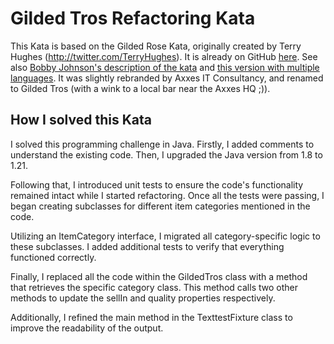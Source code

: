 # Gilded Tros Refactoring Kata

This Kata is based on the Gilded Rose Kata, originally created by Terry Hughes (http://twitter.com/TerryHughes). It is already on GitHub [here](https://github.com/NotMyself/GildedRose). See also [Bobby Johnson's description of the kata](http://iamnotmyself.com/2011/02/13/refactor-this-the-gilded-rose-kata/) and [this version with multiple languages](https://github.com/emilybache/GildedRose-Refactoring-Kata).
It was slightly rebranded by Axxes IT Consultancy, and renamed to Gilded Tros (with a wink to a local bar near the Axxes HQ ;)).

## How I solved this Kata

I solved this programming challenge in Java. 
Firstly, I added comments to understand the existing code. 
Then, I upgraded the Java version from 1.8 to 1.21.

Following that, I introduced unit tests to ensure the code's functionality remained intact while I started refactoring. 
Once all the tests were passing, I began creating subclasses for different item categories mentioned in the code.

Utilizing an ItemCategory interface, I migrated all category-specific logic to these subclasses. 
I added additional tests to verify that everything functioned correctly.

Finally, I replaced all the code within the GildedTros class with a method that retrieves the specific category class. 
This method calls two other methods to update the sellIn and quality properties respectively.

Additionally, I refined the main method in the TexttestFixture class to improve the readability of the output.